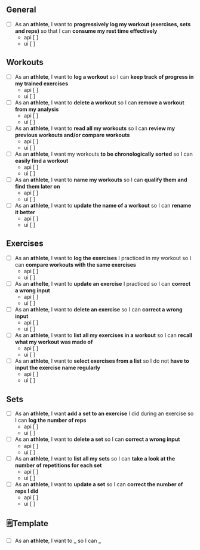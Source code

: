 ## General
- [ ] As an **athlete**, I want to **progressively log my workout (exercises, sets and reps)** so that I can **consume my rest time effectively**
  - api [ ]
  - ui [ ]

## Workouts
- [ ] As an **athlete**, I want to **log a workout** so I can **keep track of progress in my trained exercises**
  - api [ ]
  - ui [ ]
- [ ] As an **athlete**, I want to **delete a workout** so I can **remove a workout from my analysis**
  - api [ ]
  - ui [ ]
- [ ] As an **athlete**, I want to **read all my workouts** so I can **review my previous workouts and/or compare workouts**
  - api [ ]
  - ui [ ]
- [ ] As an **athlete**, I want my workouts **to be chronologically sorted** so I can **easily find a workout**
  - api [ ]
  - ui [ ]
- [ ] As an **athlete**, I want to **name my workouts** so I can **qualify them and find them later on**
  - api [ ]
  - ui [ ]
- [ ] As an **athlete**, I want to **update the name of a workout** so I can **rename it better**
  - api [ ]
  - ui [ ]

## Exercises
- [ ] As an **athlete**, I want to **log the exercises** I practiced in my workout so I can **compare workouts with the same exercises**
  - api [ ]
  - ui [ ]
- [ ] As an **athelte**, I want to **update an exercise** I practiced so I can **correct a wrong input**
  - api [ ]
  - ui [ ]
- [ ] As an **athlete**, I want to **delete an exercise** so I can **correct a wrong input**
  - api [ ]
  - ui [ ]
- [ ] As an **athlete**, I want to **list all my exercises in a workout** so I can **recall what my workout was made of**
  - api [ ]
  - ui [ ]
- [ ] As an **athlete**, I want to **select exercises from a list** so I do not **have to input the exercise name regularly**
  - api [ ]
  - ui [ ]

## Sets
- [ ] As an **athlete**, I want **add a set to an exercise** I did during an exercise so I can **log the number of reps**
  - api [ ]
  - ui [ ]
- [ ] As an **athlete**, I want to **delete a set** so I can **correct a wrong input**
  - api [ ]
  - ui [ ]
- [ ] As an **athlete**, I want to **list all my sets** so I can **take a look at the number of repetitions for each set**
  - api [ ]
  - ui [ ]
- [ ] As an **athlete**, I want to **update a set** so I can **correct the number of reps I did**
  - api [ ]
  - ui [ ]




## 🗒️Template
- [ ] As an **athlete**, I want to **_** so I can **_**
